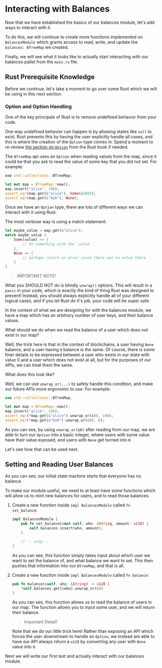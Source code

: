 # Interacting with Balances

Now that we have established the basics of our balances module, let's add ways to interact with it.

To do this, we will continue to create more functions implemented on `BalancesModule` which grants access to read, write, and update the `balances: BTreeMap` we created.

Finally, we will see what it looks like to actually start interacting with our balances pallet from the `main.rs` file.

## Rust Prerequisite Knowledge

Before we continue, let's take a moment to go over some Rust which we will be using in this next section.

### Option and Option Handling

One of the key principals of Rust is to remove undefined behavior from your code.

One way undefined behavior can happen is by allowing states like `null` to exist. Rust prevents this by having the user explicitly handle all cases, and this is where the creation of the `Option` type comes in. Spend a moment to re-review [the section on `Option`](https://doc.rust-lang.org/book/ch06-01-defining-an-enum.html?highlight=option#the-option-enum-and-its-advantages-over-null-values) from the Rust book if needed.

The `BTreeMap` api uses an `Option` when reading values from the map, since it could be that you ask to read the value of some key that you did not set. For example:

```rust
use std::collections::BTreeMap;

let mut map = BTreeMap::new();
map.insert("alice", 100);
assert_eq!(map.get(&"alice"), Some(&100));
assert_eq!(map.get(&"bob"), None);
```

Once we have an `Option` type, there are lots of different ways we can interact with it using Rust.

The most verbose way is using a match statement:

```rust
let maybe_value = map.get(&"alice");
match maybe_value {
	Some(value) => {
		// do something with the `value`
	},
	None => {
		// perhaps return an error since there was no value there
	}
}
```


> IMPORTANT NOTE!

What you SHOULD NOT do is blindly `unwrap()` options. This will result in a `panic` in your code, which is exactly the kind of thing Rust was designed to prevent! Instead, you should always explicitly handle all of your different logical cases, and if you let Rust do it's job, your code will be super safe.

In the context of what we are designing for with the balances module, we have a map which has an arbitrary number of user keys, and their balance values.

What should we do when we read the balance of a user which does not exist in our map?

Well, the trick here is that in the context of blockchains, a user having `None` balance, and a user having `0` balance is the same. Of course, there is some finer details to be expressed between a user who exists in our state with value 0 and a user which does not exist at all, but for the purposes of our APIs, we can treat them the same.

What does this look like?

Well, we can use `unwrap_or(...)` to safely handle this condition, and make our future APIs more ergonomic to use. For example:

```rust
use std::collections::BTreeMap;

let mut map = BTreeMap::new();
map.insert("alice", 100);
assert_eq!(*map.get(&"alice").unwrap_or(&0), 100);
assert_eq!(*map.get(&"bob").unwrap_or(&0), 0);
```

As you can see, by using `unwrap_or(&0)` after reading from our map, we are able to turn our `Option` into a basic integer, where users with some value have their value exposed, and users with `None` get turned into `0`.

Let's see how that can be used next.

## Setting and Reading User Balances

As you can see, our initial state machine starts that everyone has no balance.

To make our module useful, we need to at least have some functions which will allow us to mint new balances for users, and to read those balances.

1. Create a new function inside `impl BalancesModule` called `fn set_balance`:

	```rust
	impl BalancesModule {
		pub fn set_balance(&mut self, who: &String, amount: u128) {
			self.balances.insert(who, amount);
		}

		// -- snip --
	}
	```

	As you can see, this function simply takes input about which user we want to set the balance of, and what balance we want to set. This then pushes that information into our `BTreeMap`, and that is all.

2. Create a new function inside `impl BalancesModule` called `fn balance`:

	```rust
	pub fn balance(&self, who: &String) -> u128 {
		*self.balances.get(&who).unwrap_or(&0)
	}
	```

	As you can see, this function allows us to read the balance of users in our map. The function allows you to input some user, and we will return their balance.

	> Important Detail!

	Note that we do our little trick here! Rather than exposing an API which forces the user downstream to handle an `Option`, we instead are able to have our API always return a `u128` by converting any user with `None` value into `0`.

Next we will write our first test and actually interact with our balances module.
